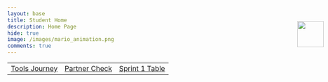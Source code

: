 ```yaml
---
layout: base
title: Student Home 
description: Home Page
hide: true
image: /images/mario_animation.png
comments: true
---
```


<table cellpadding="10">
    <tr>
        <td><a href="{{site.baseurl}}/ToolsJourney">Tools Journey</a></td>
        <td><a href="{{site.baseurl}}/Sprint1TSDP">Partner Check</a></td>
        <td><a href="{{site.baseurl}}/table">Sprint 1 Table</a></td>
    </tr>
</table>

<div style="align-items: center; display: flex; flex-direction: column;">
    <a href="{{site.baseurl}}/">
        <img src="{{site.baseurl}}/images/globe.gif" height="60" title="Globe [:" alt="" style="margin-top: -140px; margin-left: 880px;">
    </a>
</div>

<html lang="en">
<head>
    <meta charset="UTF-8">
    <meta name="viewport" content="width=device-width, initial-scale=1.0">
    <title>Student Home</title>
    <style>
      .fade-in {
        opacity: 0;
        animation: fadeIn 2s forwards;
      }

      @keyframes fadeIn {
        to {
          opacity: 1;
        }
      }

      .reveal-later {
        opacity: 0;
        transition: opacity 1s;
        animation-delay: 2s;
        animation-fill-mode: forwards;
      }

      /* Button styling */
      .cool-button {
        background: linear-gradient(to right, #ff7e5f, #feb47b); /* Same gradient as other button */
        border: none;
        color: white;
        padding: 15px 32px;
        text-align: center;
        text-decoration: none;
        display: inline-block;
        font-size: 16px;
        margin: 4px 2px;
        cursor: pointer;
        border-radius: 12px; /* Rounded edges */
      }

      .cool-button:hover {
        background-color: #45a049; /* Darker green on hover */
      }

      /* Gradient button styling */
      .gradient-button {
        background: linear-gradient(to right, #ff7e5f, #feb47b); /* Gradient colors */
        border: none;
        color: white;
        padding: 15px 32px;
        text-align: center;
        text-decoration: none;
        display: inline-block;
        font-size: 16px;
        margin: 4px 2px;
        cursor: pointer;
        border-radius: 12px; /* Rounded edges */
      }

      /* Transparent div box with orange border */
      .transparent-box {
        background-color: transparent;
        border: 2px solid orange;
        padding: 20px;
        margin-top: 10px;
      }

      @keyframes slideIn {
        from {
          transform: translateX(100%); /* Start off-screen to the right */
          opacity: 0;
        }
        to {
          transform: translateX(0); /* End in its normal position */
          opacity: 1;
        }
      }

      /* Apply sliding animation to the div boxes */
      .transparent-box {
        background-color: transparent;
        border: 2px solid orange;
        padding: 20px;
        margin-top: 10px;
        opacity: 0;
        animation: slideIn 2s forwards; /* Slide in animation */
      }

      /* You can also define different animation delays if you want the boxes to slide in sequentially */
      .transparent-box:nth-child(1) {
        animation-delay: 0.5s;
      }
      .transparent-box:nth-child(2) {
        animation-delay: 2s;
      }

      /* Styles for the arrow and text */
      .arrow-text-container {
        position: absolute;
        top: 50%;
        left: 50%;
        transform: translate(-50%, -150%); /* Adjust positioning */
        text-align: center;
      }

      .arrow {
        width: 0;
        height: 0;
        border-left: 10px solid transparent;
        border-right: 10px solid transparent;
        border-bottom: 20px solid black; /* Arrow color */
        margin: 0 auto;
      }

      .arrow-text {
        font-size: 20px;
        color: black; /* Text color */
        margin-top: 5px;
      }
    </style>
</head>
<body>

    <!-- Paragraph element -->
    <p>This is a paragraph.</p>

    <!-- First div with the gradient button -->
    <div class="transparent-box">
        Click this button!
        <button class="gradient-button">Button</button>
    </div>

    <!-- Second div with the "Past Projects" button and video -->
    <div class="transparent-box" style="display: flex; align-items: center; justify-content: flex-start;">
        <!-- Embedded video with custom thumbnail -->
        <video width="320" height="240" controls poster="{{site.baseurl}}/images/gif1.gif" style="margin-right: 10px;">
            <source src="{{site.baseurl}}/images/Video1.mp4" type="video/mp4">
            Your browser does not support the video tag.
        </video>
        <p>Watch this video to see my past projects!</p>
        <!-- Button for past projects -->
        <button class="cool-button" onclick="window.open('https://zafeera123.github.io/Personal2/', '_blank')">Past Projects</button>
    </div>

</body>
</html>

<br>

Go to My About Page 
<!-- Button element -->
<button class="cool-button" onclick="window.open('https://zafeera123.github.io/zafeer_2025/about/', '_blank')">About Me</button>

{% assign sprite_file = site.baseurl | append: page.image %}  <!--- Liquid concatentation --->  
{% assign hash = site.data.mario_metadata %}  <!--- Liquid list variable created from file containing mario metatdata for sprite --->  
{% assign pixels = 256 %} <!--- Liquid integer assignment --->

<!--- HTML for page contains <p> tag named "mario" and class properties for a "sprite"  -->
<p id="mario" class="sprite"></p>

<!--- Embedded Cascading Style Sheet (CSS) rules, defines how HTML elements look --->  
<style>  
  /*CSS style rules for the elements id and class above...*/  
  .sprite {  
    height: {{pixels}}px;  
    width: {{pixels}}px;  
    background-image: url('{{sprite_file}}');  
    background-repeat: no-repeat;  
  }  
  
  /*background position of sprite element*/  
  #mario {  
    background-position: calc({{animations[0].col}} * {{pixels}} * -1px) calc({{animations[0].row}} * {{pixels}}* -1px);  
  }  
</style>

<!--- Embedded executable code--->  
<script>  
  ////////// convert yml hash to javascript key value objects /////////  
  var mario_metadata = {}; //key, value object  
  {% for key in hash %}  
    var key = "{{key | first}}"  //key  
    var values = {} //values object  
    values["row"] = {{key.row}}  
    values["col"] = {{key.col}}  
    values["frames"] = {{key.frames}}  
    mario_metadata[key] = values; //key with values added  
  {% endfor %}

  ////////// animation control object /////////  
  class Mario {  
    constructor(meta_data) {  
      this.tID = null;  //capture setInterval() task ID  
      this.positionX = 0;  // current position of sprite in X direction  
      this.currentSpeed = 0;  
      this.marioElement = document.getElementById("mario"); //HTML element of sprite  
      this.pixels = {{pixels}}; //pixel offset of images in the sprite, set by liquid constant  
      this.interval = 100; //animation time interval  
      this.obj = meta_data;  
      this.marioElement.style.position = "absolute";  
    }  

    animate(obj, speed) {  
      let frame = 0;  
      const row = obj.row * this.pixels;  
      this.currentSpeed = speed;  

      this.tID = setInterval(() => {  
        const col = (frame + obj.col) * this.pixels;  
        this.marioElement.style.backgroundPosition = `-${col}px -${row}px`;  
        this.marioElement.style.left = `${this.positionX}px`;  

        this.positionX += speed;  
        frame = (frame + 1) % obj.frames;  

        const viewportWidth = window.innerWidth;  
        if (this.positionX > viewportWidth - this.pixels) {  
          document.documentElement.scrollLeft = this.positionX - viewportWidth + this.pixels;  
        }  
      }, this.interval);  
    }  

    startWalking() {  
      this.stopAnimate();  
      this.animate(this.obj["Walk"], 3);  
    }  

    startRunning() {  
      this.stopAnimate();  
      this.animate(this.obj["Run1"], 6);  
    }  

    startPuffing() {  
      this.stopAnimate();  
      this.animate(this.obj["Puff"], 0);  
    }  

    startCheering() {  
      this.stopAnimate();  
      this.animate(this.obj["Cheer"], 0);  
    }  

    startFlipping() {  
      this.stopAnimate();  
      this.animate(this.obj["Flip"], 0);  
    }  

    startResting() {  
      this.stopAnimate();  
      this.animate(this.obj["Rest"], 0);  
    }  

    stopAnimate() {  
      clearInterval(this.tID);  
    }  
  }  

  const mario = new Mario(mario_metadata);  

  ////////// event control /////////  
  window.addEventListener("keydown", (event) => {  
    if (event.key === "ArrowRight") {  
      event.preventDefault();  
      if (event.repeat) {  
        mario.startCheering();  
      } else {  
        if (mario.currentSpeed === 0) {  
          mario.startWalking();  
        } else if (mario.currentSpeed === 3) {  
          mario.startRunning();  
        }  
      }  
    } else if (event.key === "ArrowLeft") {  
      event.preventDefault();  
      if (event.repeat) {  
        mario.stopAnimate();  
      } else {  
        mario.startPuffing();  
      }  
    }  
  });  

  //touch events that enable animations  
  window.addEventListener("touchstart", (event) => {  
    event.preventDefault(); // prevent default browser action  
    if (event.touches[0].clientX > window.innerWidth / 2) {  
      // move right  
      if (currentSpeed === 0) { // if at rest, go to walking  
        mario.startWalking();  
      } else if (currentSpeed === 3) { // if walking, go to running  
        mario.startRunning();  
      }  
    } else {  
      // move left  
      mario.startPuffing();  
    }  
  });  

  //stop animation on window blur  
  window.addEventListener("blur", () => {  
    mario.stopAnimate();  
  });  

  //start animation on window focus  
  window.addEventListener("focus", () => {  
     mario.startFlipping();  
  });  

  //start animation on page load or page refresh  
  document.addEventListener("DOMContentLoaded", () => {  
    // adjust sprite size for high pixel density devices  
    const scale = window.devicePixelRatio;  
    const sprite = document.querySelector(".sprite");  
    sprite.style.transform = `scale(${0.2 * scale})`;  
    mario.startResting();  
  });  

</script>
